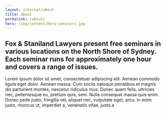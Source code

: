 ```yaml
---
layout: internal/about
title: About
permalink: /about/
hero: /img/content/hero-seminars.jpg
---
```


## Fox &amp; Staniland Lawyers present free seminars in various locations on the North Shore of Sydney. Each seminar runs for approximately one hour and covers a range of issues.

Lorem ipsum dolor sit amet, consectetuer adipiscing elit. Aenean commodo ligula eget dolor. Aenean massa. Cum sociis natoque penatibus et magnis dis parturient montes, nascetur ridiculus mus. Donec quam felis, ultricies nec, pellentesque eu, pretium quis, sem. Nulla consequat massa quis enim. Donec pede justo, fringilla vel, aliquet nec, vulputate eget, arcu. In enim justo, rhoncus ut, imperdiet a, venenatis vitae, justo.a